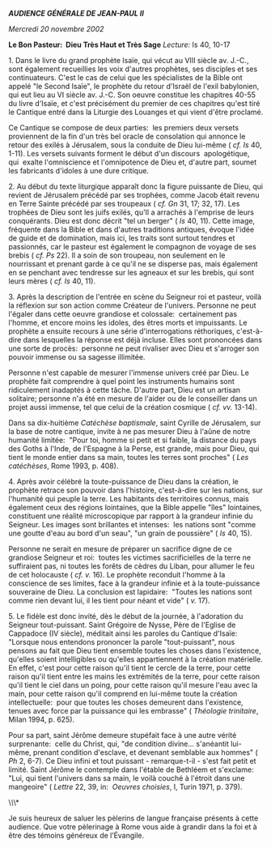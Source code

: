 ***AUDIENCE GÉNÉRALE DE JEAN-PAUL II***

*Mercredi 20 novembre 2002*

**Le Bon Pasteur:  Dieu Très Haut et Très Sage** *Lecture:* Is 40, 10-17

1. Dans le livre du grand prophète Isaïe, qui vécut au VIII siècle av. J.-C., sont également recueillies les voix d'autres prophètes, ses disciples et ses continuateurs. C'est le cas de celui que les spécialistes de la Bible ont appelé "le Second Isaïe", le prophète du retour d'Israël de l'exil babylonien, qui eut lieu au VI siècle av. J.-C. Son oeuvre constitue les chapitres 40-55 du livre d'Isaïe, et c'est précisément du premier de ces chapitres qu'est tiré le Cantique entré dans la Liturgie des Louanges et qui vient d'être proclamé.

Ce Cantique se compose de deux parties:  les premiers deux versets proviennent de la fin d'un très bel oracle de consolation qui annonce le retour des exilés à Jérusalem, sous la conduite de Dieu lui-même ( *cf. Is* 40, 1-11). Les versets suivants forment le début d'un discours  apologétique,  qui  exalte l'omniscience et l'omnipotence de Dieu et, d'autre part, soumet les fabricants d'idoles à une dure critique.

2. Au début du texte liturgique apparaît donc la figure puissante de Dieu, qui revient de Jérusalem précédé par ses trophées, comme Jacob était revenu en Terre Sainte précédé par ses troupeaux ( *cf. Gn* 31, 17; 32, 17). Les trophées de Dieu sont les juifs exilés, qu'Il a arrachés à l'emprise de leurs conquérants. Dieu est donc décrit "tel un berger" ( *Is* 40, 11). Cette image, fréquente dans la Bible et dans d'autres traditions antiques, évoque l'idée de guide et de domination, mais ici, les traits sont surtout tendres et passionnés, car le pasteur est également le compagnon de voyage de ses brebis ( *cf. Ps* 22). Il a soin de son troupeau, non seulement en le nourrissant et prenant garde à ce qu'il ne se disperse pas, mais également en se penchant avec tendresse sur les agneaux et sur les brebis, qui sont leurs mères ( *cf. Is* 40, 11).

3. Après la description de l'entrée en scène du Seigneur roi et pasteur, voilà la réflexion sur son action comme Créateur de l'univers. Personne ne peut l'égaler dans cette oeuvre grandiose et colossale:  certainement pas l'homme, et encore moins les idoles, des êtres morts et impuissants. Le prophète a ensuite recours à une série d'interrogations réthoriques, c'est-à-dire dans lesquelles la réponse est déjà incluse. Elles sont prononcées dans une sorte de procès:  personne ne peut rivaliser avec Dieu et s'arroger son pouvoir immense ou sa sagesse illimitée.

Personne n'est capable de mesurer l'immense univers créé par Dieu. Le prophète fait comprendre à quel point les instruments humains sont ridiculement inadaptés à cette tâche. D'autre part, Dieu est un artisan solitaire; personne n'a été en mesure de l'aider ou de le conseiller dans un projet aussi immense, tel que celui de la création cosmique ( *cf. vv.* 13-14).

Dans sa dix-huitième *Catéchèse baptismale*, saint Cyrille de Jérusalem, sur la base de notre cantique, invite à ne pas mesurer Dieu à l'aûne de notre humanité limitée:  "Pour toi, homme si petit et si faible, la distance du pays des Goths à l'Inde, de l'Espagne à la Perse, est grande, mais pour Dieu, qui tient le monde entier dans sa main, toutes les terres sont proches" ( *Les catéchèses*, Rome 1993, p. 408).

4. Après avoir célébré la toute-puissance de Dieu dans la création, le prophète retrace son pouvoir dans l'histoire, c'est-à-dire sur les nations, sur l'humanité qui peuple la terre. Les habitants des territoires connus, mais également ceux des régions lointaines, que la Bible appelle "îles" lointaines, constituent une réalité microscopique par rapport à la grandeur infinie du Seigneur. Les images sont brillantes et intenses:  les nations sont "comme une goutte d'eau au bord d'un seau", "un grain de poussière" ( *Is* 40, 15).

Personne ne serait en mesure de préparer un sacrifice digne de ce grandiose Seigneur et roi:  toutes les victimes sacrificielles de la terre ne suffiraient pas, ni toutes les forêts de cèdres du Liban, pour allumer le feu de cet holocauste ( *cf. v.* 16). Le prophète reconduit l'homme à la conscience de ses limites, face à la grandeur infinie et à la toute-puissance souveraine de Dieu. La conclusion est lapidaire:  "Toutes les nations sont comme rien devant lui, il les tient pour néant et vide" ( *v.* 17).

5. Le fidèle est donc invité, dès le début de la journée, à l'adoration du Seigneur tout-puissant. Saint Grégoire de Nysse, Père de l'Eglise de Cappadoce (IV siècle), méditait ainsi les paroles du Cantique d'Isaïe:  "Lorsque nous entendons prononcer la parole "tout-puissant", nous pensons au fait que Dieu tient ensemble toutes les choses dans l'existence, qu'elles soient intelligibles ou qu'elles appartiennent à la création matérielle. En effet, c'est pour cette raison qu'il tient le cercle de la terre, pour cette raison qu'il tient entre les mains les extrémités de la terre, pour cette raison qu'il tient le ciel dans un poing, pour cette raison qu'il mesure l'eau avec la main, pour cette raison qu'il comprend en lui-même toute la création intellectuelle:  pour que toutes les choses demeurent dans l'existence, tenues avec force par la puissance qui les embrasse" ( *Théologie trinitaire*, Milan 1994, p. 625).

Pour sa part, saint Jérôme demeure stupéfait face à une autre vérité surprenante:  celle du Christ, qui, "de condition divine... s'anéantit lui-même, prenant condition d'esclave, et devenant semblable aux hommes" ( *Ph* 2, 6-7). Ce Dieu infini et tout puissant - remarque-t-il - s'est fait petit et limité. Saint Jérôme le contemple dans l'étable de Bethléem et s'exclame:  "Lui, qui tient l'univers dans sa main, le voilà couché à l'étroit dans une mangeoire" ( *Lettre* 22, 39, in:  *Oeuvres choisies*, I, Turin 1971, p. 379).

\\*\\*\\*

Je suis heureux de saluer les pèlerins de langue française présents à cette audience. Que votre pèlerinage à Rome vous aide à grandir dans la foi et à être des témoins généreux de l’Évangile.